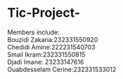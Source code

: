 # Tic-Project-
Members include:   
Bouzidi Zakaria:232331550920             
Chedidi Amine:222231540703  
Smail Ikram:232331550815   
Djadi Imane: 23233147616   
Ouabdesselam Cerine:232331533012
